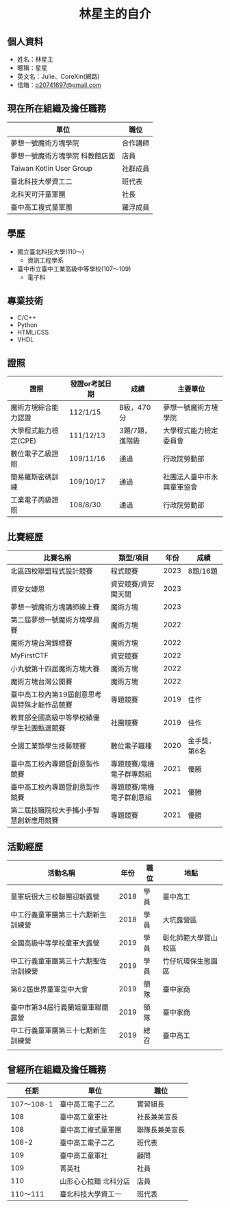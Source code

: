 <h1 align="center">林星主的自介</h1>

## 個人資料
- 姓名：林星主
- 暱稱：星星
- 英文名：Julie、CoreXin(網路)
- 信箱：o20741697@gmail.com

## 現在所在組織及擔任職務
|單位|職位|
|---|---|
|夢想一號魔術方塊學院|合作講師|
|夢想一號魔術方塊學院 科教館店面|店員|
|Taiwan Kotlin User Group|社群成員|
|臺北科技大學資工二|班代表|
|北科天可汗童軍團|社長|
|臺中高工複式童軍團|羅浮成員|

## 學歷
- 國立臺北科技大學(110～)
  - 資訊工程學系
- 臺中市立臺中工業高級中等學校(107～109)
  - 電子科

## 專業技術
- C/C++
- Python
- HTML/CSS
- VHDL

## 證照
|證照|發證or考試日期|成績|主要單位|
|-------|-------|-------|-------|
|魔術方塊綜合能力認證|112/1/15|B級，470分|夢想一號魔術方塊學院|
|大學程式能力檢定(CPE)|111/12/13|3題/7題，進階級|大學程式能力檢定委員會|
|數位電子乙級證照|109/11/16|通過|行政院勞動部|
|簡易羅斯密碼訓練|109/10/17|通過|社團法人臺中市永興童軍協會|
|工業電子丙級證照|108/8/30|通過|行政院勞動部|

## 比賽經歷
|比賽名稱|類型/項目|年份|成績|
|---|---|---|---|
|北區四校聯盟程式設計競賽|程式競賽|2023|8題/16題|
|資安女婕思|資安競賽/資安闖天關|2023||
|夢想一號魔術方塊講師線上賽|魔術方塊|2023||
|第二屆夢想一號魔術方塊學員賽|魔術方塊|2022||
|魔術方塊台灣錦標賽|魔術方塊|2022||
|MyFirstCTF|資安競賽|2022||
|小丸號第十四屆魔術方塊大賽|魔術方塊|2022||
|魔術方塊台灣公開賽|魔術方塊|2022||
|臺中高工校內第19屆創意思考與特殊才能作品競賽|專題競賽|2019|佳作|
|教育部全國高級中等學校績優學生社團甄選競賽|社團競賽|2019|佳作|
|全國工業類學生技藝競賽|數位電子職種|2020|金手獎，第6名|
|臺中高工校內專題暨創意製作競賽|專題競賽/電機電子群專題組|2021|優勝|
|臺中高工校內專題暨創意製作競賽|專題競賽/電機電子群創意組|2021|優勝|
|第二屆技職院校大手攜小手智慧創新應用競賽|專題競賽|2021|優勝|

## 活動經歷
|活動名稱|年份|職位|地點|
|---|---|---|---|
|童軍玩很大三校聯團迎新露營|2018|學員|臺中高工|
|中工行義童軍團第三十六期新生訓練營|2018|學員|大坑露營區|
|全國高級中等學校童軍大露營|2019|學員|彰化師範大學寶山校區|
|中工行義童軍團第三十六期聖佐治訓練營|2019|學員|竹仔坑環保生態園區|
|第62屆世界童軍空中大會|2019|領隊|臺中家商|
|臺中市第34屆行義蘭姐童軍聯團露營|2019|領隊|臺中家商|
|中工行義童軍團第三十七期新生訓練營|2019|總召|臺中高工|
|||||

## 曾經所在組織及擔任職務
|任期|單位|職位|
|---|---|---|
|107～108-1|臺中高工電子二乙|實習組長|
|108|臺中高工童軍社|社長兼美宣長|
|108|臺中高工複式童軍團|聯隊長兼美宣長|
|108-2|臺中高工電子二乙|班代表|
|109|臺中高工童軍社|顧問|
|109|菁英社|社員|
|110|山形心心拉麵 北科分店|店員|
|110～111|臺北科技大學資工一|班代表|
